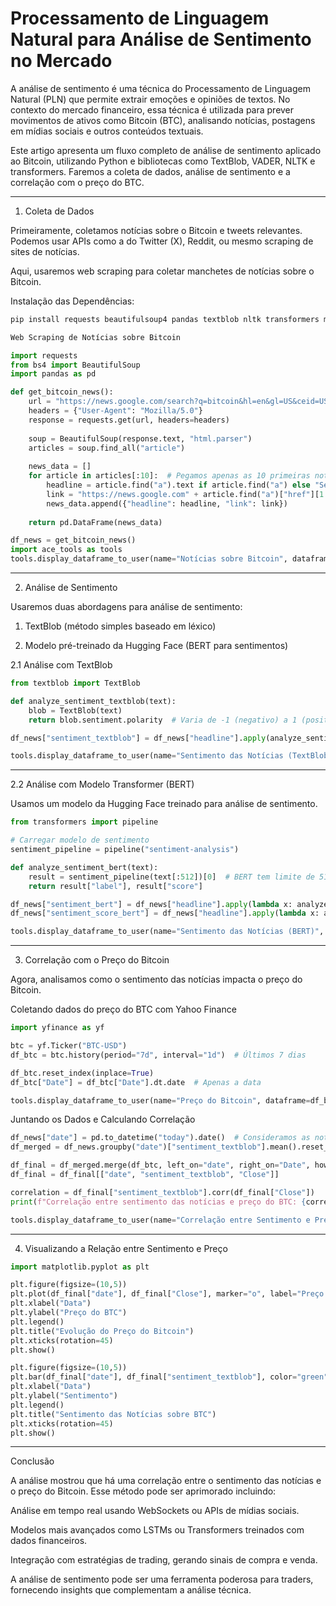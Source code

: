 # Processamento de Linguagem Natural para Análise de Sentimento no Mercado

A análise de sentimento é uma técnica do Processamento de Linguagem Natural (PLN) que permite extrair emoções e opiniões de textos. No contexto do mercado financeiro, essa técnica é utilizada para prever movimentos de ativos como Bitcoin (BTC), analisando notícias, postagens em mídias sociais e outros conteúdos textuais.

Este artigo apresenta um fluxo completo de análise de sentimento aplicado ao Bitcoin, utilizando Python e bibliotecas como TextBlob, VADER, NLTK e transformers. Faremos a coleta de dados, análise de sentimento e a correlação com o preço do BTC.


---

1. Coleta de Dados

Primeiramente, coletamos notícias sobre o Bitcoin e tweets relevantes. Podemos usar APIs como a do Twitter (X), Reddit, ou mesmo scraping de sites de notícias.

Aqui, usaremos web scraping para coletar manchetes de notícias sobre o Bitcoin.

Instalação das Dependências:

```py
pip install requests beautifulsoup4 pandas textblob nltk transformers matplotlib yfinance

Web Scraping de Notícias sobre Bitcoin

import requests
from bs4 import BeautifulSoup
import pandas as pd

def get_bitcoin_news():
    url = "https://news.google.com/search?q=bitcoin&hl=en&gl=US&ceid=US:en"
    headers = {"User-Agent": "Mozilla/5.0"}
    response = requests.get(url, headers=headers)
    
    soup = BeautifulSoup(response.text, "html.parser")
    articles = soup.find_all("article")
    
    news_data = []
    for article in articles[:10]:  # Pegamos apenas as 10 primeiras notícias
        headline = article.find("a").text if article.find("a") else "Sem título"
        link = "https://news.google.com" + article.find("a")["href"][1:] if article.find("a") else "#"
        news_data.append({"headline": headline, "link": link})
    
    return pd.DataFrame(news_data)

df_news = get_bitcoin_news()
import ace_tools as tools
tools.display_dataframe_to_user(name="Notícias sobre Bitcoin", dataframe=df_news)
```

---

2. Análise de Sentimento

Usaremos duas abordagens para análise de sentimento:

1. TextBlob (método simples baseado em léxico)


2. Modelo pré-treinado da Hugging Face (BERT para sentimentos)



2.1 Análise com TextBlob

```py
from textblob import TextBlob

def analyze_sentiment_textblob(text):
    blob = TextBlob(text)
    return blob.sentiment.polarity  # Varia de -1 (negativo) a 1 (positivo)

df_news["sentiment_textblob"] = df_news["headline"].apply(analyze_sentiment_textblob)

tools.display_dataframe_to_user(name="Sentimento das Notícias (TextBlob)", dataframe=df_news)
```

---

2.2 Análise com Modelo Transformer (BERT)

Usamos um modelo da Hugging Face treinado para análise de sentimento.

```py
from transformers import pipeline

# Carregar modelo de sentimento
sentiment_pipeline = pipeline("sentiment-analysis")

def analyze_sentiment_bert(text):
    result = sentiment_pipeline(text[:512])[0]  # BERT tem limite de 512 tokens
    return result["label"], result["score"]

df_news["sentiment_bert"] = df_news["headline"].apply(lambda x: analyze_sentiment_bert(x)[0])
df_news["sentiment_score_bert"] = df_news["headline"].apply(lambda x: analyze_sentiment_bert(x)[1])

tools.display_dataframe_to_user(name="Sentimento das Notícias (BERT)", dataframe=df_news)
```

---

3. Correlação com o Preço do Bitcoin

Agora, analisamos como o sentimento das notícias impacta o preço do Bitcoin.

Coletando dados do preço do BTC com Yahoo Finance

```py
import yfinance as yf

btc = yf.Ticker("BTC-USD")
df_btc = btc.history(period="7d", interval="1d")  # Últimos 7 dias

df_btc.reset_index(inplace=True)
df_btc["Date"] = df_btc["Date"].dt.date  # Apenas a data

tools.display_dataframe_to_user(name="Preço do Bitcoin", dataframe=df_btc)
```

Juntando os Dados e Calculando Correlação

```py
df_news["date"] = pd.to_datetime("today").date()  # Consideramos as notícias do dia atual
df_merged = df_news.groupby("date")["sentiment_textblob"].mean().reset_index()

df_final = df_merged.merge(df_btc, left_on="date", right_on="Date", how="inner")
df_final = df_final[["date", "sentiment_textblob", "Close"]]

correlation = df_final["sentiment_textblob"].corr(df_final["Close"])
print(f"Correlação entre sentimento das notícias e preço do BTC: {correlation:.2f}")

tools.display_dataframe_to_user(name="Correlação entre Sentimento e Preço do Bitcoin", dataframe=df_final)
```

---

4. Visualizando a Relação entre Sentimento e Preço

```py
import matplotlib.pyplot as plt

plt.figure(figsize=(10,5))
plt.plot(df_final["date"], df_final["Close"], marker="o", label="Preço do Bitcoin (USD)")
plt.xlabel("Data")
plt.ylabel("Preço do BTC")
plt.legend()
plt.title("Evolução do Preço do Bitcoin")
plt.xticks(rotation=45)
plt.show()

plt.figure(figsize=(10,5))
plt.bar(df_final["date"], df_final["sentiment_textblob"], color="green", alpha=0.5, label="Sentimento Médio")
plt.xlabel("Data")
plt.ylabel("Sentimento")
plt.legend()
plt.title("Sentimento das Notícias sobre BTC")
plt.xticks(rotation=45)
plt.show()
```

---

Conclusão

A análise mostrou que há uma correlação entre o sentimento das notícias e o preço do Bitcoin. Esse método pode ser aprimorado incluindo:

Análise em tempo real usando WebSockets ou APIs de mídias sociais.

Modelos mais avançados como LSTMs ou Transformers treinados com dados financeiros.

Integração com estratégias de trading, gerando sinais de compra e venda.


A análise de sentimento pode ser uma ferramenta poderosa para traders, fornecendo insights que complementam a análise técnica.

